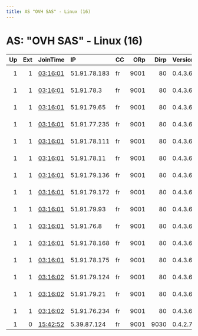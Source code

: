 ```yaml
---
title: AS "OVH SAS" - Linux (16)
---
```


# AS: "OVH SAS" - Linux (16)

|   Up |   Ext | JoinTime                                                                                            | IP           | CC   |   ORp |   Dirp | Version   | Contact                   | Nickname   |   eFamMembers |
|-----:|------:|:----------------------------------------------------------------------------------------------------|:-------------|:-----|------:|-------:|:----------|:--------------------------|:-----------|--------------:|
|    1 |     1 | [03:16:01](https://metrics.torproject.org/rs.html#details/0BAE1E20ACCB1F454A3A473185D83743E140B9D5) | 51.91.78.183 | fr   |  9001 |     80 | 0.4.3.6   | CypherpunkLabs Cypherpunk | Unnamed    |             1 |
|    1 |     1 | [03:16:01](https://metrics.torproject.org/rs.html#details/1766E98ECC8A457FDBCBA7322C93F51FE1F896E7) | 51.91.78.3   | fr   |  9001 |     80 | 0.4.3.6   | CypherpunkLabs Cypherpunk | Unnamed    |             1 |
|    1 |     1 | [03:16:01](https://metrics.torproject.org/rs.html#details/2369F6855A7CF31E3174CE26678FBBAD6A31D883) | 51.91.79.65  | fr   |  9001 |     80 | 0.4.3.6   | CypherpunkLabs Cypherpunk | Unnamed    |             1 |
|    1 |     1 | [03:16:01](https://metrics.torproject.org/rs.html#details/29EC42BC7A3E7ED811578D5F656EC76D7A7AA2A5) | 51.91.77.235 | fr   |  9001 |     80 | 0.4.3.6   | CypherpunkLabs Cypherpunk | Unnamed    |             1 |
|    1 |     1 | [03:16:01](https://metrics.torproject.org/rs.html#details/5BA611940BC239597312636D257F615F4F4D7BEB) | 51.91.78.111 | fr   |  9001 |     80 | 0.4.3.6   | CypherpunkLabs Cypherpunk | Unnamed    |             1 |
|    1 |     1 | [03:16:01](https://metrics.torproject.org/rs.html#details/94729C093EBFFC6102C47EE1EB40A8827AEF28E8) | 51.91.78.11  | fr   |  9001 |     80 | 0.4.3.6   | CypherpunkLabs Cypherpunk | Unnamed    |             1 |
|    1 |     1 | [03:16:01](https://metrics.torproject.org/rs.html#details/99F01989477E1F553BE789E25FB63CC2A2276E33) | 51.91.79.136 | fr   |  9001 |     80 | 0.4.3.6   | CypherpunkLabs Cypherpunk | Unnamed    |             1 |
|    1 |     1 | [03:16:01](https://metrics.torproject.org/rs.html#details/9CA1FCF374E5CE8F652DB08B16BB874EA839C0BF) | 51.91.79.172 | fr   |  9001 |     80 | 0.4.3.6   | CypherpunkLabs Cypherpunk | Unnamed    |             1 |
|    1 |     1 | [03:16:01](https://metrics.torproject.org/rs.html#details/AED640FB85D0A5C43C756FBEE19D1075DAF8E686) | 51.91.79.93  | fr   |  9001 |     80 | 0.4.3.6   | CypherpunkLabs Cypherpunk | Unnamed    |             1 |
|    1 |     1 | [03:16:01](https://metrics.torproject.org/rs.html#details/D888307FB9A44E75FEDF0DD2DE3AB9659E6DC6F9) | 51.91.76.8   | fr   |  9001 |     80 | 0.4.3.6   | CypherpunkLabs Cypherpunk | Unnamed    |             1 |
|    1 |     1 | [03:16:01](https://metrics.torproject.org/rs.html#details/F9DF89DCD30D238443245B5483A5E10F3D52C101) | 51.91.78.168 | fr   |  9001 |     80 | 0.4.3.6   | CypherpunkLabs Cypherpunk | Unnamed    |             1 |
|    1 |     1 | [03:16:01](https://metrics.torproject.org/rs.html#details/FFF5DF7E9EF2A78210BE8E17E396CFC79797AC92) | 51.91.78.175 | fr   |  9001 |     80 | 0.4.3.6   | CypherpunkLabs Cypherpunk | Unnamed    |             1 |
|    1 |     1 | [03:16:02](https://metrics.torproject.org/rs.html#details/62CC081F58E5415DDD49A20D80A0E9A8A2E35CF3) | 51.91.79.124 | fr   |  9001 |     80 | 0.4.3.6   | CypherpunkLabs Cypherpunk | Unnamed    |             1 |
|    1 |     1 | [03:16:02](https://metrics.torproject.org/rs.html#details/A8E6126DA7D6DE9A719162CE8980F8755B612F21) | 51.91.79.21  | fr   |  9001 |     80 | 0.4.3.6   | CypherpunkLabs Cypherpunk | Unnamed    |             1 |
|    1 |     1 | [03:16:02](https://metrics.torproject.org/rs.html#details/C6F1E2ECA92A5DE6710F1317DB040EF2CFFC5C92) | 51.91.76.234 | fr   |  9001 |     80 | 0.4.3.6   | CypherpunkLabs Cypherpunk | Unnamed    |             1 |
|    1 |     0 | [15:42:52](https://metrics.torproject.org/rs.html#details/0743AA717D498F38C65ECD1E192057F190765C68) | 5.39.87.124  | fr   |  9001 |   9030 | 0.4.2.7   | rene@overgames.de         | kimsufi2g  |             1 |
